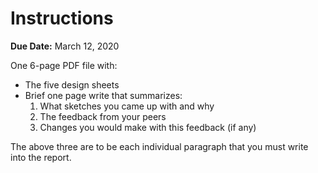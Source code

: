 # Instructions

**Due Date:** March 12, 2020

One 6-page PDF file with:
* The five design sheets
* Brief one page write that summarizes:
  1. What sketches you came up with and why
  1. The feedback from your peers
  1. Changes you would make with this feedback (if any)
  
The above three are to be each individual paragraph that you must write into the report.

